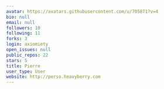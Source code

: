 ```yaml
---
avatar: https://avatars.githubusercontent.com/u/705871?v=4
bio: null
email: null
followers: 10
following: 11
forks: 3
login: axiomiety
open_issues: null
public_repos: 22
stars: 5
title: Pierre
user_type: User
website: http://perso.heavyberry.com
---
```

